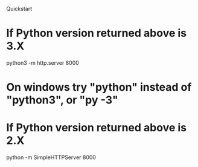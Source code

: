 Quickstart



# If Python version returned above is 3.X
python3 -m http.server 8000

# On windows try "python" instead of "python3", or "py -3"
# If Python version returned above is 2.X
python -m SimpleHTTPServer 8000